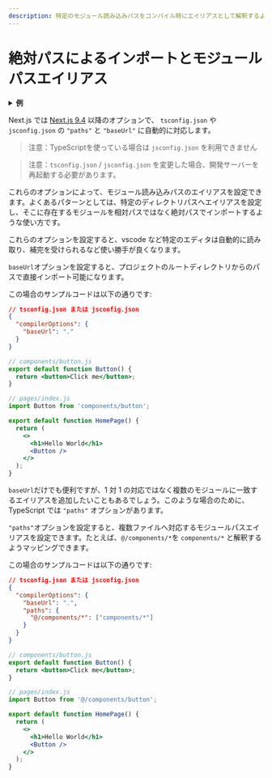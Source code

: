 ```yaml
---
description: 特定のモジュール読み込みパスをコンパイル時にエイリアスとして解釈するよう設定できます。
---
```


# 絶対パスによるインポートとモジュールパスエイリアス

<details>
<summary><b>例</b></summary>
<ul>
<li><a href="https://github.com/vercel/next.js/tree/canary/examples/with-absolute-imports">絶対パスによるインポート</a></li>
</ul>
</details>

Next.js では [Next.js 9.4](https://nextjs.org/blog/next-9-4) 以降のオプションで、 `tsconfig.json` や `jsconfig.json` の `"paths"` と `"baseUrl"` に自動的に対応します。

> 注意：TypeScriptを使っている場合は `jsconfig.json` を利用できません

> 注意：`tsconfig.json` / `jsconfig.json` を変更した場合、開発サーバーを再起動する必要があります。

これらのオプションによって、モジュール読み込みパスのエイリアスを設定できます。よくあるパターンとしては、特定のディレクトリパスへエイリアスを設定し、そこに存在するモジュールを相対パスではなく絶対パスでインポートするような使い方です。

これらのオプションを設定すると、vscode など特定のエディタは自動的に読み取り、補完を受けられるなど使い勝手が良くなります。

`baseUrl`オプションを設定すると、プロジェクトのルートディレクトリからのパスで直接インポート可能になります。

この場合のサンプルコードは以下の通りです:

```json
// tsconfig.json または jsconfig.json
{
  "compilerOptions": {
    "baseUrl": "."
  }
}
```

```jsx
// components/button.js
export default function Button() {
  return <button>Click me</button>;
}
```

```jsx
// pages/index.js
import Button from 'components/button';

export default function HomePage() {
  return (
    <>
      <h1>Hello World</h1>
      <Button />
    </>
  );
}
```

`baseUrl`だけでも便利ですが、1 対 1 の対応ではなく複数のモジュールに一致するエイリアスを追加したいこともあるでしょう。このような場合のために、TypeScript では `"paths"` オプションがあります。

`"paths"`オプションを設定すると、複数ファイルへ対応するモジュールパスエイリアスを設定できます。たとえば、`@/components/*`を `components/*` と解釈するようマッピングできます。

この場合のサンプルコードは以下の通りです:

```json
// tsconfig.json または jsconfig.json
{
  "compilerOptions": {
    "baseUrl": ".",
    "paths": {
      "@/components/*": ["components/*"]
    }
  }
}
```

```jsx
// components/button.js
export default function Button() {
  return <button>Click me</button>;
}
```

```jsx
// pages/index.js
import Button from '@/components/button';

export default function HomePage() {
  return (
    <>
      <h1>Hello World</h1>
      <Button />
    </>
  );
}
```
